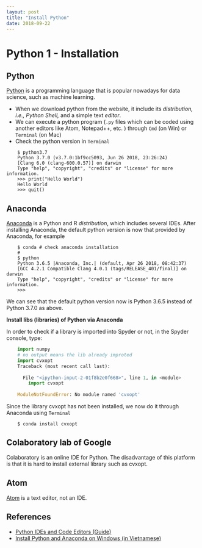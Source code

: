 ```yaml
---
layout: post
title: "Install Python"
date: 2018-09-22
---
```


# Python 1 - Installation

## Python

[Python](https://www.python.org/about/) is a programming language that is popular nowadays for data science, such as machine learning. 

- When we download python from the website, it include its *distribution, i.e., Python Shell,* and a simple text *editor*. 
- We can execute a python program (`.py` files which can be coded using another editors like Atom, Notepad++, etc. ) through `Cmd` (on Win) or `Terminal` (on Mac)
- Check the python version in `Terminal`

```
    $ python3.7
    Python 3.7.0 (v3.7.0:1bf9cc5093, Jun 26 2018, 23:26:24) 
    [Clang 6.0 (clang-600.0.57)] on darwin
    Type "help", "copyright", "credits" or "license" for more information.
    >>> print("Hello World")
    Hello World
    >>> quit()
```

## Anaconda

[Anaconda](https://www.anaconda.com) is a Python and R *distribution*, which includes several IDEs.
After installing Anaconda, the default python version is now that provided by Anaconda, for example

```
    $ conda # check anaconda installation
    #
    $ python
    Python 3.6.5 |Anaconda, Inc.| (default, Apr 26 2018, 08:42:37) 
    [GCC 4.2.1 Compatible Clang 4.0.1 (tags/RELEASE_401/final)] on darwin
    Type "help", "copyright", "credits" or "license" for more information.
    >>> 
```

We can see that the default python version now is Python 3.6.5 instead of Python 3.7.0 as above. 

**Install libs (libraries) of Python via Anaconda**

In order to check if a library is imported into Spyder or not, in the Spyder console, type:

```python
    import numpy
    # no output means the lib already improted
    import cvxopt
    Traceback (most recent call last):
    
      File "<ipython-input-2-01f8b2e0f668>", line 1, in <module>
        import cvxopt
    
    ModuleNotFoundError: No module named 'cvxopt'
```

Since the library cvxopt has not been installed, we now do it through Anaconda using `Terminal`

```
    $ conda install cvxopt
```
## Colaboratory lab of Google

Colaboratory is an online IDE for Python. The disadvantage of this platform is that it is hard to install external library such as cvxopt. 

## Atom

[Atom](https://atom.io) is a text editor, not an IDE.


## References
- [Python IDEs and Code Editors (Guide)](https://realpython.com/python-ides-code-editors-guide/)
- [Install Python and Anaconda on Windows (in Vietnamese)](https://chieupham.github.io/2017/02/18/Python-Windows/)
